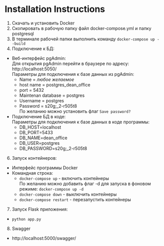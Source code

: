 # Installation Instructions
1. Скачать и установить Docker
2. Скопировать в рабочую папку файл docker-compose.yml и папку postgresql
3. В терминале рабочей папки выполнить команду ```docker-compose up --build```
4. Подключение к БД:
- Веб-интерфейс pgAdmin:  
  Для открытия pgAdmin перейти в браузере по адресу: http://localhost:5050/  
  Параметры для подключения к базе данных из pgAdmin:
  - Name = *любое желаемое*
  - host name = postgres_dean_office
  - port = 5432
  - Maintenan database = postgres
  - Username = postgres
  - Password = s20g;_2-r505t8  
По желанию можно установить флаг ```Save password?```
- Подключение БД в коде:  
  Параметры для подключения к базе данных в коде программы:  
  - DB_HOST=localhost
  - DB_PORT=5433
  - DB_NAME=dean_office
  - DB_USER=postgres
  - DB_PASSWORD=s20g;_2-r505t8
6. Запуск контейнеров:
- Интерфейс программы Docker
- Командная строка:
  - ```docker-compose up``` - включить контейнеры  
  По желанию можно добавить флаг -d для запуска в фоновом режиме: ```docker-compose up -d```
  - ```docker-compose down``` - выключить контейнеры
  - ```docker-compose restart``` - перезапустить контейнеры
7. Запуск Flask приложения:
- ```python app.py```
8. Swagger
- http://localhost:5000/swagger/
